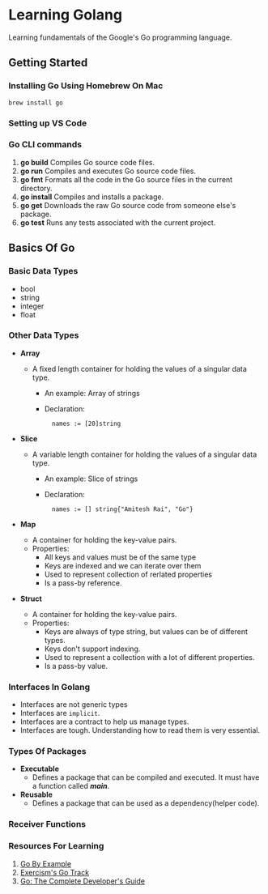 # Learning Golang

Learning fundamentals of the Google's Go programming language.

## Getting Started

### Installing Go Using Homebrew On Mac

    brew install go

### Setting up VS Code

### Go CLI commands

1. **go build**
    Compiles Go source code files.
2. **go run**
    Compiles and executes Go source code files.
3. **go fmt**
    Formats all the code in the Go source files in the current directory.
4. **go install**
    Compiles and installs a package.
5. **go get**
    Downloads the raw Go source code from someone else's package.
6. **go test**
    Runs any tests associated with the current project.

## Basics Of Go

### Basic Data Types

- bool
- string
- integer
- float

### Other Data Types

- **Array**
  - A fixed length container for holding the values of a singular data type.
    - An example: Array of strings
    - Declaration:

            names := [20]string

- **Slice**
  - A variable length container for holding the values of a singular data type.
    - An example: Slice of strings
    - Declaration:

            names := [] string{"Amitesh Rai", "Go"}

- **Map**
  - A container for holding the key-value pairs.
  - Properties:
    - All keys and values must be of the same type
    - Keys are indexed and we can iterate over them
    - Used to represent collection of rerlated properties
    - Is a pass-by reference.

- **Struct**
  - A container for holding the key-value pairs.
  - Properties:
    - Keys are always of type string, but values can be of different types.
    - Keys don't support indexing.
    - Used to represent a collection with a lot of different properties.
    - Is a pass-by value.

### Interfaces In Golang

- Interfaces are not generic types
- Interfaces are `implicit`.
- Interfaces are a contract to help us manage types.
- Interfaces are tough. Understanding how to read them is very essential.

### Types Of Packages

- **Executable**
  - Defines a package that can be compiled and executed. It must have a function called ***main***.
- **Reusable**
  - Defines a package that can be used as a dependency(helper code).

### Receiver Functions

### Resources For Learning

1. [Go By Example](https://gobyexample.com/)
2. [Exercism's Go Track](https://exercism.org/tracks/go)
3. [Go: The Complete Developer's Guide](https://www.udemy.com/course/go-the-complete-developers-guide/)
